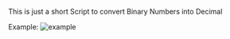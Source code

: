 This is just a short Script to convert Binary Numbers into Decimal

Example:
![example](https://user-images.githubusercontent.com/43956685/126900752-416ac732-4f28-47be-bd22-1d0c45dfddbd.png)
